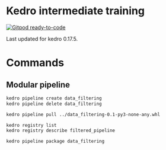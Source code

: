 # Kedro intermediate training

[![Gitpod ready-to-code](https://img.shields.io/badge/Gitpod-ready--to--code-blue?logo=gitpod)](https://gitpod.io/#https://github.com/AntonyMilneQB/kedro-intermediate-training)

Last updated for kedro 0.17.5.

# Commands

## Modular pipeline

```bash
kedro pipeline create data_filtering
kedro pipeline delete data_filtering

kedro pipeline pull ../data_filtering-0.1-py3-none-any.whl

kedro registry list
kedro registry describe filtered_pipeline

kedro pipeline package data_filtering
```
